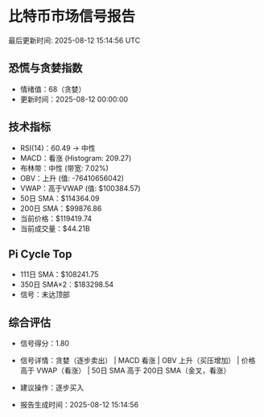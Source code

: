 # 比特币市场信号报告

最后更新时间: 2025-08-12 15:14:56 UTC

## 恐慌与贪婪指数
- 情绪值：68（贪婪）
- 更新时间：2025-08-12 00:00:00

## 技术指标
- RSI(14)：60.49 → 中性
- MACD：看涨 (Histogram: 209.27)
- 布林带：中性 (带宽: 7.02%)
- OBV：上升 (值: -76410656042)
- VWAP：高于VWAP (值: $100384.57)
- 50日 SMA：$114364.09
- 200日 SMA：$99876.86
- 当前价格：$119419.74
- 当前成交量：$44.21B

## Pi Cycle Top
- 111日 SMA：$108241.75
- 350日 SMA×2：$183298.54
- 信号：未达顶部

## 综合评估
- 信号得分：1.80
- 信号详情：贪婪（逐步卖出） | MACD 看涨 | OBV 上升（买压增加） | 价格高于 VWAP（看涨） | 50日 SMA 高于 200日 SMA（金叉，看涨）
- 建议操作：逐步买入

- 报告生成时间：2025-08-12 15:14:56